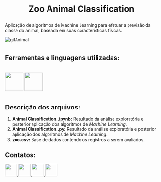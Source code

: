 #
# <p align=center> Zoo Animal Classification </p>

Aplicação de algoritmos de Machine Learning para efetuar a previsão da classe do animal, baseada em suas caracteristicas físicas.

![gifAnimal](https://user-images.githubusercontent.com/54869201/151371693-98ced1e0-5283-4527-95d6-cfc403e32687.gif)


#

## Ferramentas e linguagens utilizadas:


<div>
 
&nbsp;        
<img height=60 width=60 src="https://cdn.jsdelivr.net/gh/devicons/devicon/icons/jupyter/jupyter-original-wordmark.svg" />
<img height=60 width=60 src="https://cdn.jsdelivr.net/gh/devicons/devicon/icons/python/python-original.svg" />
</div>

#

## Descrição dos arquivos:

1. **Animal Classification..ipynb:** Resultado da análise exploratória e posterior aplicação dos algoritmos de *Machine Learning*.
1. **Animal Classification..py:** Resultado da análise exploratória e posterior aplicação dos algoritmos de *Machine Learning*.
1. **zoo.csv:** Base de dados contendo os registros a serem avaliados.



## Contatos:

<div>    
  <a href="https://www.linkedin.com/in/tferreirasilva/">
    <img width=40 src="https://cdn.jsdelivr.net/gh/devicons/devicon/icons/linkedin/linkedin-original.svg" />
  </a> 
  <a href = "mailto:thiago.ferreirawd@gmail.com">
      <img width=40 src="https://cdn.jsdelivr.net/gh/devicons/devicon/icons/google/google-original.svg" />
  </a>  
  <a href = "https://www.facebook.com/thiago.ferreira.50746">
    <img width=40 src="https://cdn.jsdelivr.net/gh/devicons/devicon/icons/facebook/facebook-original.svg" />
  </a> 
  <a href = "https://github.com/ThiagoFerreiraWD">
    <img width=40 src="https://cdn.jsdelivr.net/gh/devicons/devicon/icons/github/github-original.svg" />
  </a>     
</div>
